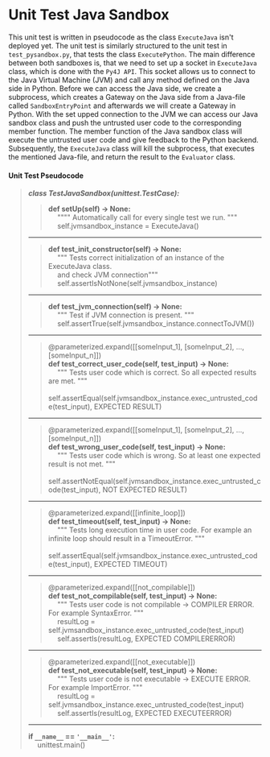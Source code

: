 # Unit Test Java Sandbox

This unit test is written in pseudocode as the class `ExecuteJava` 
isn't deployed yet. The unit test is similarly structured to the
unit test in `test_pysandbox.py`, that tests the class `ExecutePython`.
The main difference between both sandboxes is, that we need to set up a
socket in `ExecuteJava` class, which is done with the `Py4J API`. 
This socket allows us to connect to the Java Virtual Machine (JVM) and 
call any method defined on the Java side in Python. Before we can access 
the Java side, we create a subprocess, which creates a Gateway on the Java
side from a Java-file called `SandboxEntryPoint` and afterwards we will create
a Gateway in Python. With the set upped connection to the JVM we can access
our Java sandbox class and push the untrusted user code to the corresponding
member function. The member function of the Java sandbox class will execute
the untrusted user code and give feedback to the Python backend. Subsequently,
the `ExecuteJava` class will kill the subprocess, that executes the mentioned
Java-file, and return the result to the `Evaluator` class.

#### Unit Test Pseudocode

> ***class TestJavaSandbox(unittest.TestCase):*** <br>
> > 
> > **def setUp(self) -> None:**<br>
> >       &emsp; """" Automatically call for every single test we run. """ <br>
> >       &emsp; self.jvmsandbox_instance = ExecuteJava() <br>
> ___
>
> > **def test_init_constructor(self) -> None:**<br>
> >      &emsp; """ Tests correct initialization of an instance of the ExecuteJava class. <br>
> >      &emsp; and check JVM connection""" <br>
> >      &emsp; self.assertIsNotNone(self.jvmsandbox_instance) <br> 
> ___
>
> > **def test_jvm_connection(self) -> None:**<br>
> >      &emsp; """ Test if JVM connection is present. """ <br>
> >      &emsp; self.assertTrue(self.jvmsandbox_instance.connectToJVM()) <br>
> ___
> 
> > @parameterized.expand([[someInput_1], [someInput_2], ..., [someInput_n]]) <br>
> > **def test_correct_user_code(self, test_input) -> None:** <br>
> >     &emsp; """ Tests user code which is correct. So all expected results are met. """ <br>
> >     &emsp; self.assertEqual(self.jvmsandbox_instance.exec_untrusted_code(test_input), EXPECTED RESULT) <br>
> ___
> 
> > @parameterized.expand([[someInput_1], [someInput_2], ..., [someInput_n]]) <br>
> > **def test_wrong_user_code(self, test_input) -> None:**<br>
> >     &emsp; """ Tests user code which is wrong. So at least one expected result is not met. """ <br>
> >     &emsp; self.assertNotEqual(self.jvmsandbox_instance.exec_untrusted_code(test_input), NOT EXPECTED RESULT) <br>
> ___
> 
> > @parameterized.expand([[infinite_loop]]) <br>
> > **def test_timeout(self, test_input) -> None:**<br>
> >     &emsp; """ Tests long execution time in user code. For example an infinite loop should result in a TimeoutError. """ <br>
> >     &emsp; self.assertEqual(self.jvmsandbox_instance.exec_untrusted_code(test_input), EXPECTED TIMEOUT) <br>
> ___
>
> > @parameterized.expand([[not_compilable]]) <br>
> > **def test_not_compilable(self, test_input) -> None:**<br>
> >     &emsp; """ Tests user code is not compilable -> COMPILER ERROR. For example SyntaxError. """ <br>
> >     &emsp; resultLog = self.jvmsandbox_instance.exec_untrusted_code(test_input) <br>
> >     &emsp; self.assertIs(resultLog, EXPECTED COMPILERERROR) <br>
> ___
> 
> > @parameterized.expand([[not_executable]]) <br>
> > **def test_not_executable(self, test_input) -> None:**<br>
> >     &emsp; """ Tests user code is not executable -> EXECUTE ERROR. For example ImportError. """ <br>
> >     &emsp; resultLog = self.jvmsandbox_instance.exec_untrusted_code(test_input) <br>
> >     &emsp; self.assertIs(resultLog, EXPECTED EXECUTEERROR) <br>
> ___
> 
> **if `__name__` == `'__main__'`:** <br>
>       &emsp; unittest.main()